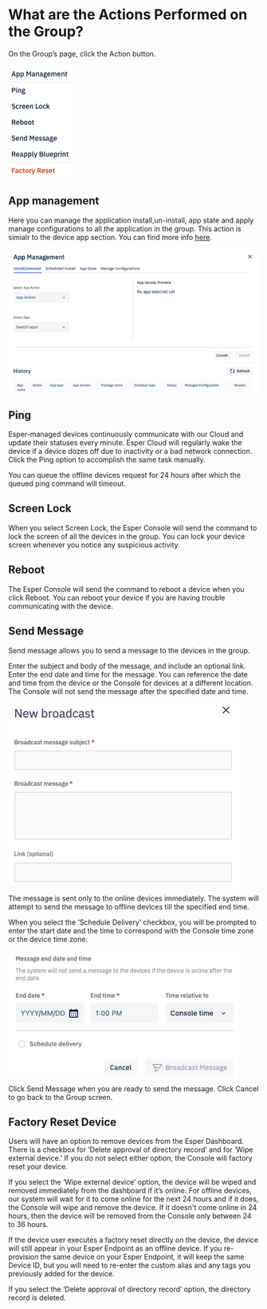 # What are the Actions Performed on the Group?

  

On the Group’s page, click the Action button.

![](./images/groupAction/1-menu.png)

## App management
Here you can manage the application install,un-install, app state and apply manage configurations to all the application in the group. This action is simialr to the device app section. You can find more info [here](./groups-apps-install-uninstall.md).  

![](./images/groupAction/2-app.png)

## Ping

Esper-managed devices continuously communicate with our Cloud and update their statuses every minute. Esper Cloud will regularly wake the device if a device dozes off due to inactivity or a bad network connection. Click the Ping option to accomplish the same task manually.

You can queue the offline devices request for 24 hours after which the queued ping command will timeout.

  

## Screen Lock

When you select Screen Lock, the Esper Console will send the command to lock the screen of all the devices in the group. You can lock your device screen whenever you notice any suspicious activity.

## Reboot

The Esper Console will send the command to reboot a device when you click Reboot. You can reboot your device if you are having trouble communicating with the device.

## Send Message

Send message allows you to send a message to the devices in the group.

Enter the subject and body of the message, and include an optional link. Enter the end date and time for the message. You can reference the date and time from the device or the Console for devices at a different location. The Console will not send the message after the specified date and time.

![message details](./images/groupAction/3-message.png)

The message is sent only to the online devices immediately. The system will attempt to send the message to offline devices till the specified end time.

When you select the ‘Schedule Delivery’ checkbox, you will be prompted to enter the start date and the time to correspond with the Console time zone or the device time zone.

![Scheduled delivery](./images/groupAction/4-schedule.png)

Click Send Message when you are ready to send the message. Click Cancel to go back to the Group screen.


## Factory Reset Device

Users will have an option to remove devices from the Esper Dashboard. There is a checkbox for ‘Delete approval of directory record’ and for ‘Wipe external device.’ If you do not select either option, the Console will factory reset your device.

If you select the ‘Wipe external device’ option, the device will be wiped and removed immediately from the dashboard if it’s online. For offline devices, our system will wait for it to come online for the next 24 hours and if it does, the Console will wipe and remove the device. If it doesn't come online in 24 hours, then the device will be removed from the Console only between 24 to 36 hours.

If the device user executes a factory reset directly on the device, the device will still appear in your Esper Endpoint as an offline device. If you re-provision the same device on your Esper Endpoint, it will keep the same Device ID, but you will need to re-enter the custom alias and any tags you previously added for the device.

If you select the ‘Delete approval of directory record’ option, the directory record is deleted.


